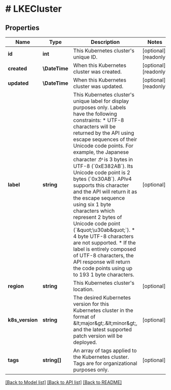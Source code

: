 # # LKECluster

## Properties

Name | Type | Description | Notes
------------ | ------------- | ------------- | -------------
**id** | **int** | This Kubernetes cluster&#39;s unique ID. | [optional] [readonly]
**created** | **\DateTime** | When this Kubernetes cluster was created. | [optional] [readonly]
**updated** | **\DateTime** | When this Kubernetes cluster was updated. | [optional] [readonly]
**label** | **string** | This Kubernetes cluster&#39;s unique label for display purposes only. Labels have the following constraints:    * UTF-8 characters will be returned by the API using escape     sequences of their Unicode code points. For example, the     Japanese character *か* is 3 bytes in UTF-8 (&#x60;0xE382AB&#x60;). Its     Unicode code point is 2 bytes (&#x60;0x30AB&#x60;). APIv4 supports this     character and the API will return it as the escape sequence     using six 1 byte characters which represent 2 bytes of Unicode     code point (&#x60;\&quot;\\u30ab\&quot;&#x60;).   * 4 byte UTF-8 characters are not supported.   * If the label is entirely composed of UTF-8 characters, the API     response will return the code points using up to 193 1 byte     characters. | [optional]
**region** | **string** | This Kubernetes cluster&#39;s location. | [optional]
**k8s_version** | **string** | The desired Kubernetes version for this Kubernetes cluster in the format of &amp;lt;major&amp;gt;.&amp;lt;minor&amp;gt;, and the latest supported patch version will be deployed. | [optional]
**tags** | **string[]** | An array of tags applied to the Kubernetes cluster. Tags are for organizational purposes only. | [optional]

[[Back to Model list]](../../README.md#models) [[Back to API list]](../../README.md#endpoints) [[Back to README]](../../README.md)
